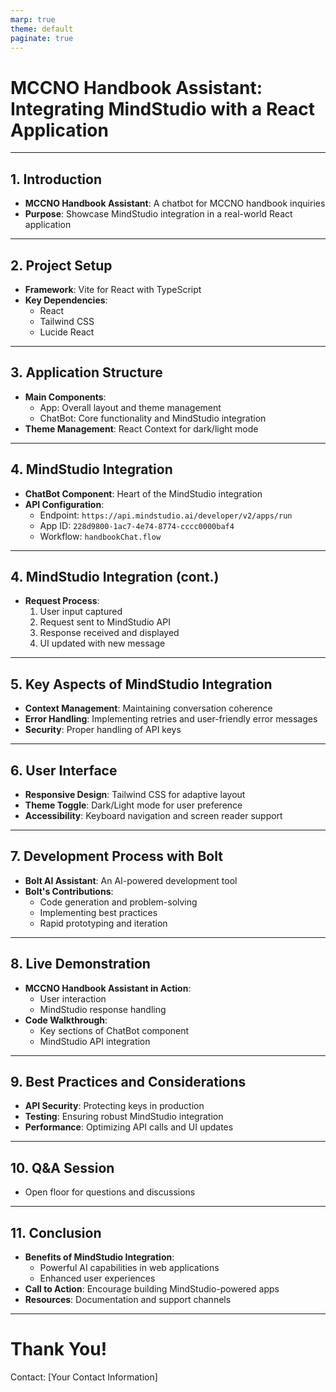 ```yaml
---
marp: true
theme: default
paginate: true
---
```


# MCCNO Handbook Assistant: Integrating MindStudio with a React Application

---

## 1. Introduction

- **MCCNO Handbook Assistant**: A chatbot for MCCNO handbook inquiries
- **Purpose**: Showcase MindStudio integration in a real-world React application

---

## 2. Project Setup

- **Framework**: Vite for React with TypeScript
- **Key Dependencies**:
  - React
  - Tailwind CSS
  - Lucide React

---

## 3. Application Structure

- **Main Components**:
  - App: Overall layout and theme management
  - ChatBot: Core functionality and MindStudio integration
- **Theme Management**: React Context for dark/light mode

---

## 4. MindStudio Integration

- **ChatBot Component**: Heart of the MindStudio integration
- **API Configuration**:
  - Endpoint: `https://api.mindstudio.ai/developer/v2/apps/run`
  - App ID: `228d9800-1ac7-4e74-8774-cccc0000baf4`
  - Workflow: `handbookChat.flow`

---

## 4. MindStudio Integration (cont.)

- **Request Process**:
  1. User input captured
  2. Request sent to MindStudio API
  3. Response received and displayed
  4. UI updated with new message

---

## 5. Key Aspects of MindStudio Integration

- **Context Management**: Maintaining conversation coherence
- **Error Handling**: Implementing retries and user-friendly error messages
- **Security**: Proper handling of API keys

---

## 6. User Interface

- **Responsive Design**: Tailwind CSS for adaptive layout
- **Theme Toggle**: Dark/Light mode for user preference
- **Accessibility**: Keyboard navigation and screen reader support

---

## 7. Development Process with Bolt

- **Bolt AI Assistant**: An AI-powered development tool
- **Bolt's Contributions**:
  - Code generation and problem-solving
  - Implementing best practices
  - Rapid prototyping and iteration

---

## 8. Live Demonstration

- **MCCNO Handbook Assistant in Action**: 
  - User interaction
  - MindStudio response handling
- **Code Walkthrough**: 
  - Key sections of ChatBot component
  - MindStudio API integration

---

## 9. Best Practices and Considerations

- **API Security**: Protecting keys in production
- **Testing**: Ensuring robust MindStudio integration
- **Performance**: Optimizing API calls and UI updates

---

## 10. Q&A Session

- Open floor for questions and discussions

---

## 11. Conclusion

- **Benefits of MindStudio Integration**:
  - Powerful AI capabilities in web applications
  - Enhanced user experiences
- **Call to Action**: Encourage building MindStudio-powered apps
- **Resources**: Documentation and support channels

---

# Thank You!

Contact: [Your Contact Information]